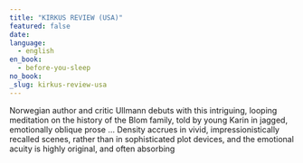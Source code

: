 ```yaml
---
title: "KIRKUS REVIEW (USA)"
featured: false
date:
language:
  - english
en_book:
  - before-you-sleep
no_book:
_slug: kirkus-review-usa
---
```


Norwegian author and critic Ullmann debuts with this intriguing, looping meditation on the history of the Blom family, told by young Karin in jagged, emotionally oblique prose … Density accrues in vivid, impressionistically recalled scenes, rather than in sophisticated plot devices, and the emotional acuity is highly original, and often absorbing

